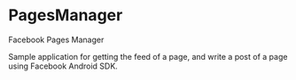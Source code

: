# PagesManager
Facebook Pages Manager

Sample application for getting the feed of a page, and write a post of a page using Facebook Android SDK.
